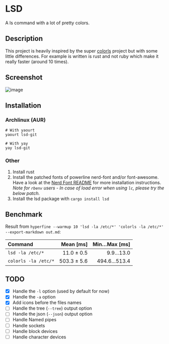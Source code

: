 # LSD

A ls command with a lot of pretty colors.

## Description

This project is heavily inspired by the super [colorls](https://github.com/athityakumar/colorls)
project but with some little differences. For example is written is rust and not ruby
which make it really faster (around 10 times).

## Screenshot

![image](https://raw.githubusercontent.com/Peltoche/lsd/assets/screen_lsd.png)

## Installation

### Archlinux (AUR)

```
# With yaourt
yaourt lsd-git

# With yay
yay lsd-git
```

### Other

1. Install rust
2. Install the patched fonts of powerline nerd-font and/or font-awesome. Have a look at the [Nerd Font README](https://github.com/ryanoasis/nerd-fonts/blob/master/readme.md) for more installation instructions.
       *Note for `rbenv` users - In case of load error when using `lc`, please try the below patch.*
3. Install the lsd package with `cargo install lsd`

## Benchmark

Result from `hyperfine --warmup 10 'lsd -la /etc/*' 'colorls -la /etc/*' --export-markdown out.md`:

| Command | Mean [ms] | Min…Max [ms] |
|:---|---:|---:|
| `lsd -la /etc/*` | 11.0 ± 0.5 | 9.9…13.0 |
| `colorls -la /etc/*` | 503.3 ± 5.6 | 494.6…513.4 |

## TODO

- [x] Handle the `-l` option (used by default for now)
- [x] Handle the `-a` option
- [x] Add icons before the files names
- [ ] Handle the tree (`--tree`) output option
- [ ] Handle the json (`--json`) output option
- [ ] Handle Named pipes
- [ ] Handle sockets
- [ ] Handle block devices
- [ ] Handle character devices
